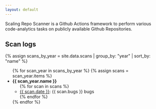 ```yaml
---
layout: default
---
```


Scaling Repo Scanner is a Github Actions framework to perform various code-analytics tasks on publicly available Github Repositories.

## Scan logs

{% assign scans_by_year = site.data.scans | group_by: "year" | sort_by: "name" %}
<ul>
{% for scan_year in scans_by_year %}
{% assign scans = scan_year.items %}
  <li><b>{{ scan_year.name }}</b>
    <ul>
    {% for scan in scans %}
    <li><a href="./scans/{{ scan.id }}">{{ scan.date }}</a>: {{ scan.bugs }} bugs</li>
    {% endfor %}
    </ul>
  </li>
{% endfor %}
</ul>
